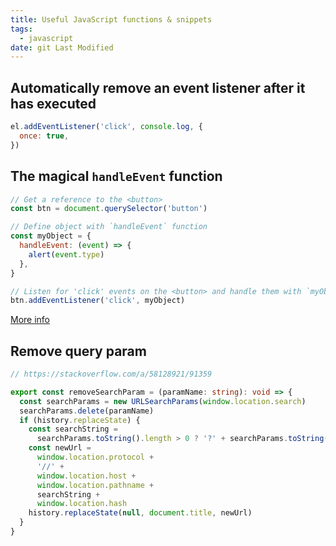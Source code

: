 ```yaml
---
title: Useful JavaScript functions & snippets
tags:
  - javascript
date: git Last Modified
---
```


## Automatically remove an event listener after it has executed

```js
el.addEventListener('click', console.log, {
  once: true,
})
```

## The magical `handleEvent` function

```js
// Get a reference to the <button>
const btn = document.querySelector('button')

// Define object with `handleEvent` function
const myObject = {
  handleEvent: (event) => {
    alert(event.type)
  },
}

// Listen for 'click' events on the <button> and handle them with `myObject`... WHAT?!?!
btn.addEventListener('click', myObject)
```

[More info](https://dev.to/rikschennink/the-fantastically-magical-handleevent-function-1bp4)

## Remove query param

```ts
// https://stackoverflow.com/a/58128921/91359

export const removeSearchParam = (paramName: string): void => {
  const searchParams = new URLSearchParams(window.location.search)
  searchParams.delete(paramName)
  if (history.replaceState) {
    const searchString =
      searchParams.toString().length > 0 ? '?' + searchParams.toString() : ''
    const newUrl =
      window.location.protocol +
      '//' +
      window.location.host +
      window.location.pathname +
      searchString +
      window.location.hash
    history.replaceState(null, document.title, newUrl)
  }
}
```
